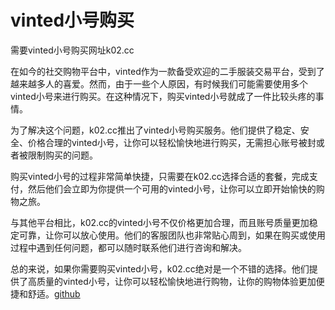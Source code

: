 # vinted小号购买

需要vinted小号购买网址k02.cc

在如今的社交购物平台中，vinted作为一款备受欢迎的二手服装交易平台，受到了越来越多人的喜爱。然而，由于一些个人原因，有时候我们可能需要使用多个vinted小号来进行购买。在这种情况下，购买vinted小号就成了一件比较头疼的事情。

为了解决这个问题，k02.cc推出了vinted小号购买服务。他们提供了稳定、安全、价格合理的vinted小号，让你可以轻松愉快地进行购买，无需担心账号被封或者被限制购买的问题。

购买vinted小号的过程非常简单快捷，只需要在k02.cc选择合适的套餐，完成支付，然后他们会立即为你提供一个可用的vinted小号，让你可以立即开始愉快的购物之旅。

与其他平台相比，k02.cc的vinted小号不仅价格更加合理，而且账号质量更加稳定可靠，让你可以放心使用。他们的客服团队也非常贴心周到，如果在购买或使用过程中遇到任何问题，都可以随时联系他们进行咨询和解决。

总的来说，如果你需要购买vinted小号，k02.cc绝对是一个不错的选择。他们提供了高质量的vinted小号，让你可以轻松愉快地进行购物，让你的购物体验更加便捷和舒适。[github](https://github.com)